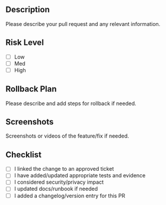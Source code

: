 Description
-----------
Please describe your pull request and any relevant information.

Risk Level
-----------
- [ ] Low
- [ ] Med
- [ ] High

Rollback Plan
-----------
Please describe and add steps for rollback if needed. 

Screenshots
-----------
Screenshots or videos of the feature/fix if needed.

<!-- SOC2_CHECKLIST_START -->
Checklist
-----------
<!--- Go over all the following points, and put an `x` in all the boxes that apply. -->
- [ ] I linked the change to an approved ticket
- [ ] I have added/updated appropriate tests and evidence
- [ ] I considered security/privacy impact
- [ ] I updated docs/runbook if needed
- [ ] I added a changelog/version entry for this PR
<!-- SOC2_CHECKLIST_END -->
